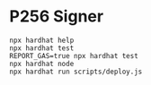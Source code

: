 # P256 Signer

```shell
npx hardhat help
npx hardhat test
REPORT_GAS=true npx hardhat test
npx hardhat node
npx hardhat run scripts/deploy.js
```
